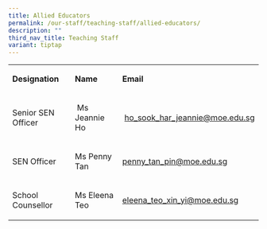 ```yaml
---
title: Allied Educators
permalink: /our-staff/teaching-staff/allied-educators/
description: ""
third_nav_title: Teaching Staff
variant: tiptap
---
```

<table style="minWidth: 75px">
<colgroup>
<col>
<col>
<col>
</colgroup>
<tbody>
<tr>
<td rowspan="1" colspan="1">
<p><strong>Designation</strong>
</p>
</td>
<td rowspan="1" colspan="1">
<p><strong>Name&nbsp;</strong>
</p>
</td>
<td rowspan="1" colspan="1">
<p><strong>Email</strong>
</p>
</td>
</tr>
<tr>
<td rowspan="1" colspan="1">
<p>Senior SEN Officer</p>
</td>
<td rowspan="1" colspan="1">
<p>&nbsp;Ms Jeannie Ho</p>
</td>
<td rowspan="1" colspan="1">
<p>&nbsp;<a href="mailto:ho_sook_har_jeannie@moe.edu.sg" rel="noopener noreferrer nofollow" target="">ho_sook_har_jeannie@moe.edu.sg</a>
</p>
</td>
</tr>
<tr>
<td rowspan="1" colspan="1">
<p>SEN Officer</p>
</td>
<td rowspan="1" colspan="1">
<p>Ms Penny Tan&nbsp;</p>
</td>
<td rowspan="1" colspan="1">
<p><a href="mailto:penny_tan_pin@moe.edu.sg" rel="noopener noreferrer nofollow" target="">penny_tan_pin@moe.edu.sg</a>&nbsp;&nbsp;</p>
</td>
</tr>
<tr>
<td rowspan="1" colspan="1">
<p>School Counsellor</p>
</td>
<td rowspan="1" colspan="1">
<p>Ms Eleena Teo</p>
</td>
<td rowspan="1" colspan="1">
<p><a href="eleena_teo_xin_yi@moe.edu.sg" rel="noopener nofollow" target="_blank">eleena_teo_xin_yi@moe.edu.sg</a>
</p>
</td>
</tr>
</tbody>
</table>
<p></p>